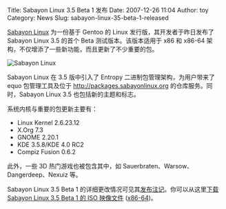 Title: Sabayon Linux 3.5 Beta 1 发布
Date: 2007-12-26 11:04
Author: toy
Category: News
Slug: sabayon-linux-35-beta-1-released

[Sabayon Linux](http://linuxtoy.org/archives/sabayon-linux.html)
为一份基于 Gentoo 的 Linux 发行版，其开发者于昨日发布了 Sabayon Linux
3.5 的首个 Beta 测试版本。该版本适用于 x86 和 x86-64
架构，不仅增添了一些新功能，而且更新了不少重要的包。

![Sabayon Linux](http://i.linuxtoy.org/i/logo/sabayon.jpg)

Sabayon Linux 在 3.5 版中引入了 Entropy 二进制包管理架构，为用户带来了
equo 包管理工具及位于 <http://packages.sabayonlinux.org>
的仓库服务。同时，Sabayon Linux 3.5 也包括新的主题和标志。

系统内核与重要的包更新主要有：

-   Linux Kernel 2.6.23.12
-   X.Org 7.3
-   GNOME 2.20.1
-   KDE 3.5.8/KDE 4.0 RC2
-   Compiz Fusion 0.6.2

此外，一些 3D 热门游戏也被包含其中，如
Sauerbraten、Warsow、Dangerdeep、Nexuiz 等。

Sabayon Linux 3.5 Beta 1
的详细更改情况可见其[发布注记](http://www.sabayonlinux.org/forum/viewtopic.php?f=60&t=11982)。你可以从这里[下载
Sabayon Linux 3.5 Beta 1 的 ISO
映像文件](http://www.linuxtracker.org/torrents-details.php?id=5055&hit=1)
([x86-64](http://www.linuxtracker.org/torrents-details.php?id=5054&hit=1))。
